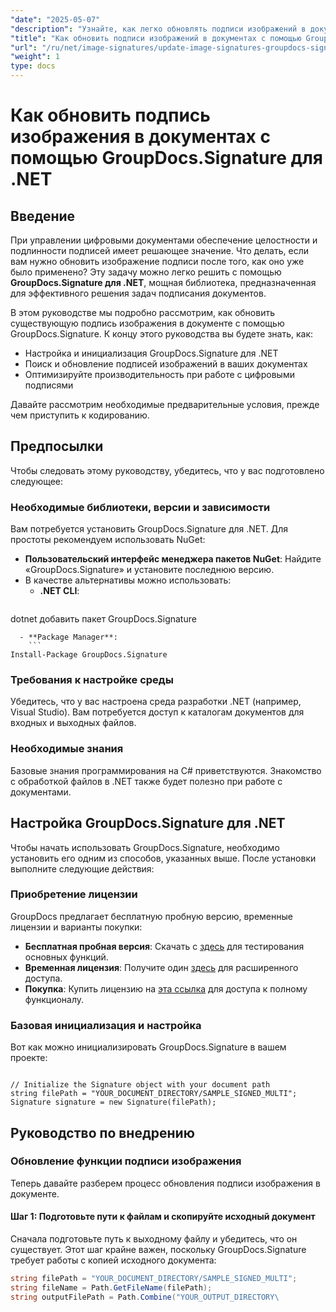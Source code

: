 ```yaml
---
"date": "2025-05-07"
"description": "Узнайте, как легко обновлять подписи изображений в документах с помощью GroupDocs.Signature для .NET с помощью этого подробного руководства."
"title": "Как обновить подписи изображений в документах с помощью GroupDocs.Signature для .NET&#58; пошаговое руководство"
"url": "/ru/net/image-signatures/update-image-signatures-groupdocs-signature-dotnet/"
"weight": 1
type: docs
---
```

# Как обновить подпись изображения в документах с помощью GroupDocs.Signature для .NET

## Введение

При управлении цифровыми документами обеспечение целостности и подлинности подписей имеет решающее значение. Что делать, если вам нужно обновить изображение подписи после того, как оно уже было применено? Эту задачу можно легко решить с помощью **GroupDocs.Signature для .NET**, мощная библиотека, предназначенная для эффективного решения задач подписания документов.

В этом руководстве мы подробно рассмотрим, как обновить существующую подпись изображения в документе с помощью GroupDocs.Signature. К концу этого руководства вы будете знать, как:
- Настройка и инициализация GroupDocs.Signature для .NET
- Поиск и обновление подписей изображений в ваших документах
- Оптимизируйте производительность при работе с цифровыми подписями

Давайте рассмотрим необходимые предварительные условия, прежде чем приступить к кодированию.

## Предпосылки

Чтобы следовать этому руководству, убедитесь, что у вас подготовлено следующее:

### Необходимые библиотеки, версии и зависимости
Вам потребуется установить GroupDocs.Signature для .NET. Для простоты рекомендуем использовать NuGet:
- **Пользовательский интерфейс менеджера пакетов NuGet**: Найдите «GroupDocs.Signature» и установите последнюю версию.
- В качестве альтернативы можно использовать:
  - **.NET CLI**:
    ```
dotnet добавить пакет GroupDocs.Signature
```
  - **Package Manager**:
    ```
Install-Package GroupDocs.Signature
```

### Требования к настройке среды
Убедитесь, что у вас настроена среда разработки .NET (например, Visual Studio). Вам потребуется доступ к каталогам документов для входных и выходных файлов.

### Необходимые знания
Базовые знания программирования на C# приветствуются. Знакомство с обработкой файлов в .NET также будет полезно при работе с документами.

## Настройка GroupDocs.Signature для .NET

Чтобы начать использовать GroupDocs.Signature, необходимо установить его одним из способов, указанных выше. После установки выполните следующие действия:

### Приобретение лицензии
GroupDocs предлагает бесплатную пробную версию, временные лицензии и варианты покупки:
- **Бесплатная пробная версия**: Скачать с [здесь](https://releases.groupdocs.com/signature/net/) для тестирования основных функций.
- **Временная лицензия**: Получите один [здесь](https://purchase.groupdocs.com/temporary-license/) для расширенного доступа.
- **Покупка**: Купить лицензию на [эта ссылка](https://purchase.groupdocs.com/buy) для доступа к полному функционалу.

### Базовая инициализация и настройка
Вот как можно инициализировать GroupDocs.Signature в вашем проекте:

```csharp\using GroupDocs.Signature;

// Initialize the Signature object with your document path
string filePath = "YOUR_DOCUMENT_DIRECTORY/SAMPLE_SIGNED_MULTI";
Signature signature = new Signature(filePath);
```

## Руководство по внедрению

### Обновление функции подписи изображения

Теперь давайте разберем процесс обновления подписи изображения в документе.

#### Шаг 1: Подготовьте пути к файлам и скопируйте исходный документ

Сначала подготовьте путь к выходному файлу и убедитесь, что он существует. Этот шаг крайне важен, поскольку GroupDocs.Signature требует работы с копией исходного документа:

```csharp
string filePath = "YOUR_DOCUMENT_DIRECTORY/SAMPLE_SIGNED_MULTI";
string fileName = Path.GetFileName(filePath);
string outputFilePath = Path.Combine("YOUR_OUTPUT_DIRECTORY\